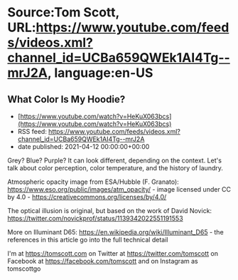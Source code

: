 # Source:Tom Scott, URL:https://www.youtube.com/feeds/videos.xml?channel_id=UCBa659QWEk1AI4Tg--mrJ2A, language:en-US

## What Color Is My Hoodie?
 - [https://www.youtube.com/watch?v=HeKuX063bcs](https://www.youtube.com/watch?v=HeKuX063bcs)
 - RSS feed: https://www.youtube.com/feeds/videos.xml?channel_id=UCBa659QWEk1AI4Tg--mrJ2A
 - date published: 2021-04-12 00:00:00+00:00

Grey? Blue? Purple? It can look different, depending on the context. Let's talk about color perception, color temperature, and the history of laundry.

Atmospheric opacity image from ESA/Hubble (F. Granato): https://www.eso.org/public/images/atm_opacity/ - image licensed under CC by 4.0 - https://creativecommons.org/licenses/by/4.0/

The optical illusion is original, but based on the work of David Novick: https://twitter.com/novickprof/status/1139342022551191553

More on Illuminant D65: https://en.wikipedia.org/wiki/Illuminant_D65 - the references in this article go into the full technical detail

I'm at https://tomscott.com
on Twitter at https://twitter.com/tomscott
on Facebook at https://facebook.com/tomscott
and on Instagram as tomscottgo

